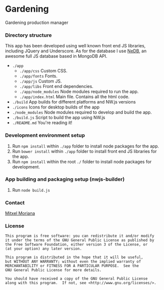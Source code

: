 # Gardening

Gardening production manager

### Directory structure

This app has been developed using well known front end JS libraries, including JQuery and Underscore.
As for the database I use [NeDB](https://github.com/louischatriot/nedb), an awesome full JS database based in MongoDB API.

- `./app`
    - `./app/css` Custom CSS.
    - `./app/fonts` Fonts.
    - `./app/js` Custom JS.
    - `./app/libs` Front end dependencies.
    - `./app/node_modules` Node modules required to run the app.
    - `./app/index.html` Main file. Contains all the html code.
- `./build` App builds for different platforms and NW.js versions
- `./icons` Icons for desktop builds of the app
- `./node_modules` Node modules required to develop and build the app.
- `./build.js` Script to build the app using NW.js
- `./README.md` You're reading it!

### Development environment setup

1. Run `npm install` within `./app` folder to install node packages for the app.
2. Run `bower install` within `./app` folder to install front end JS libraries for the app.
3. Run `npm install` within the root `./` folder to install node packages for development.

### App building and packaging setup (nwjs-builder)

1. Run `node build.js`

### Contact

[Mitxel Moriana](moriana.mitxel@gmail.com)

### License

    This program is free software: you can redistribute it and/or modify
    it under the terms of the GNU General Public License as published by
    the Free Software Foundation, either version 3 of the License, or
    (at your option) any later version.

    This program is distributed in the hope that it will be useful,
    but WITHOUT ANY WARRANTY; without even the implied warranty of
    MERCHANTABILITY or FITNESS FOR A PARTICULAR PURPOSE.  See the
    GNU General Public License for more details.

    You should have received a copy of the GNU General Public License
    along with this program.  If not, see <http://www.gnu.org/licenses/>.
